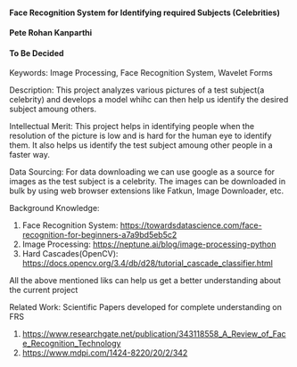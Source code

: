 #### Face Recognition System for Identifying required Subjects (Celebrities)
#### Pete Rohan Kanparthi
#### To Be Decided

Keywords: Image Processing, Face Recognition System, Wavelet Forms

Description: This project analyzes various pictures of a test subject(a celebrity) and develops a model whihc can then help us identify the desired subject amoung others.

Intellectual Merit: This project helps in identifying people when the resolution of the picture is low and is hard for the human eye to identify them. 
It also helps us identify the test subject amoung other people in a faster way.

Data Sourcing: For data downloading we can use google as a source for images as the test subject is a celebrity. 
The images can be downloaded in bulk by using web browser extensions like Fatkun, Image Downloader, etc.

Background Knowledge: 
1) Face Recognition System: https://towardsdatascience.com/face-recognition-for-beginners-a7a9bd5eb5c2
2) Image Processing: https://neptune.ai/blog/image-processing-python
3) Hard Cascades(OpenCV): https://docs.opencv.org/3.4/db/d28/tutorial_cascade_classifier.html

All the above mentioned liks can help us get a better understanding about the current project

Related Work: 
Scientific Papers developed for complete understanding on FRS 
1) https://www.researchgate.net/publication/343118558_A_Review_of_Face_Recognition_Technology
2) https://www.mdpi.com/1424-8220/20/2/342

